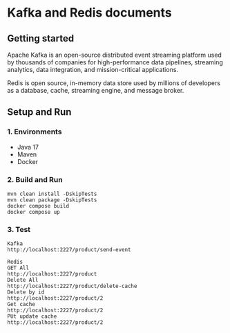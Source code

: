 # Kafka and Redis documents
## Getting started
Apache Kafka is an open-source distributed event streaming platform used by thousands of companies for 
high-performance data pipelines, streaming analytics, data integration, and mission-critical applications.

Redis is open source, in-memory data store used by millions of developers as a database, cache, streaming engine, 
and message broker.


## Setup and Run
### 1. Environments
- Java 17
- Maven
- Docker
### 2. Build and Run

```
mvn clean install -DskipTests
mvn clean package -DskipTests
docker compose build
docker compose up

```
### 3. Test
```
Kafka
http://localhost:2227/product/send-event

Redis
GET All
http://localhost:2227/product
Delete All
http://localhost:2227/product/delete-cache
Delete by id
http://localhost:2227/product/2
Get cache
http://localhost:2227/product/2
PUt update cache
http://localhost:2227/product/2
